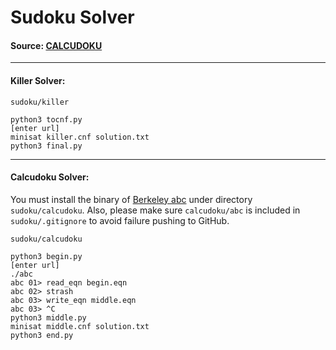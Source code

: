 # Sudoku Solver

#### Source: [CALCUDOKU](https://www.calcudoku.org/en)

---
#### Killer Solver:
```
sudoku/killer

python3 tocnf.py
[enter url]
minisat killer.cnf solution.txt
python3 final.py
```

---
#### Calcudoku Solver:
You must install the binary of [Berkeley abc](https://github.com/berkeley-abc/abc) under directory `sudoku/calcudoku`. Also, please make sure `calcudoku/abc` is included in `sudoku/.gitignore` to avoid failure pushing to GitHub.
```
sudoku/calcudoku

python3 begin.py
[enter url]
./abc
abc 01> read_eqn begin.eqn
abc 02> strash
abc 03> write_eqn middle.eqn
abc 03> ^C
python3 middle.py
minisat middle.cnf solution.txt
python3 end.py
```

